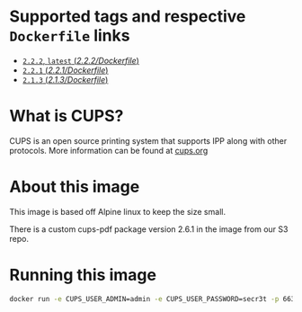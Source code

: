 # Supported tags and respective `Dockerfile` links

- [`2.2.2`, `latest` (*2.2.2/Dockerfile*)](https://github.com/aadl/docker-cups-alpine/blob/master/2.2.2/Dockerfile)
- [`2.2.1` (*2.2.1/Dockerfile*)](https://github.com/aadl/docker-cups-alpine/blob/master/2.2.1/Dockerfile)
- [`2.1.3` (*2.1.3/Dockerfile*)](https://github.com/aadl/docker-cups-alpine/blob/master/2.1.3/Dockerfile)

# What is CUPS?

CUPS is an open source printing system that supports IPP along with other protocols. More information can be found at [cups.org](http://cups.org/)

# About this image

This image is based off Alpine linux to keep the size small. 

There is a custom cups-pdf package version 2.6.1 in the image from our S3 repo.

# Running this image

```bash
docker run -e CUPS_USER_ADMIN=admin -e CUPS_USER_PASSWORD=secr3t -p 6631:631/tcp aadl/cups-alpine
```
